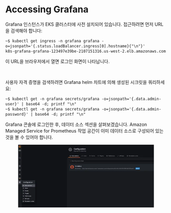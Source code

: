# Accessing Grafana

Grafana 인스턴스가 EKS 클러스터에 사전 설치되어 있습니다. 접근하려면 먼저 URL을 검색해야 합니다:

```
~$ kubectl get ingress -n grafana grafana -o=jsonpath='{.status.loadBalancer.ingress[0].hostname}{"\n"}'
k8s-grafana-grafana-123497e39be-2107151316.us-west-2.elb.amazonaws.com
```

이 URL을 브라우저에서 열면 로그인 화면이 나타납니다.

<figure><img src="https://eksworkshop.com/assets/images/grafana-login-6a996d215ec1401dde0f8f8e88e6bdad.webp" alt=""><figcaption></figcaption></figure>

사용자 자격 증명을 검색하려면 Grafana helm 차트에 의해 생성된 시크릿을 쿼리하세요:

```
~$ kubectl get -n grafana secrets/grafana -o=jsonpath='{.data.admin-user}' | base64 -d; printf "\n"
~$ kubectl get -n grafana secrets/grafana -o=jsonpath='{.data.admin-password}' | base64 -d; printf "\n"
```

Grafana 콘솔에 로그인한 후, 데이터 소스 섹션을 살펴보겠습니다. Amazon Managed Service for Prometheus 작업 공간이 이미 데이터 소스로 구성되어 있는 것을 볼 수 있어야 합니다.

<figure><img src="../../.gitbook/assets/image (3) (1) (1) (1).png" alt=""><figcaption></figcaption></figure>

